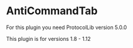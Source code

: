 <h1>AntiCommandTab</h1>

<p>For this plugin you need ProtocolLib version 5.0.0</p>
<p>This plugin is for versions 1.8 - 1.12</p>